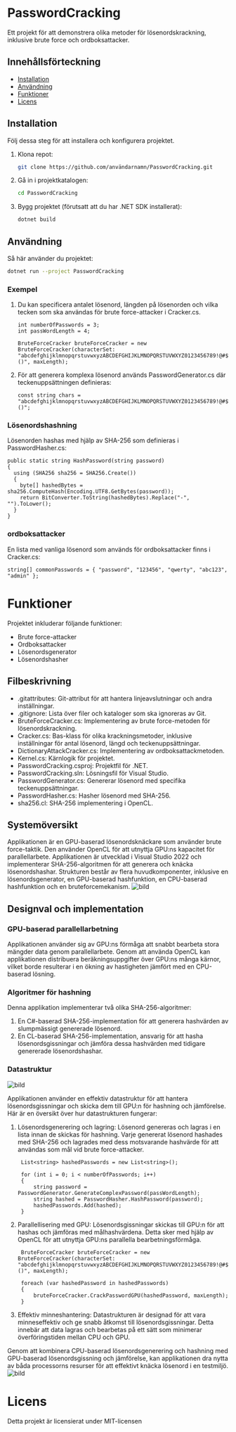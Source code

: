 # PasswordCracking

Ett projekt för att demonstrera olika metoder för lösenordskrackning, inklusive brute force och ordboksattacker.

## Innehållsförteckning

- [Installation](#installation)
- [Användning](#användning)
- [Funktioner](#funktioner)
- [Licens](#licens)


## Installation

Följ dessa steg för att installera och konfigurera projektet.

1. Klona repot:
    ```bash
    git clone https://github.com/användarnamn/PasswordCracking.git
    ```

2. Gå in i projektkatalogen:
    ```bash
    cd PasswordCracking
    ```

3. Bygg projektet (förutsatt att du har .NET SDK installerat):
    ```bash
    dotnet build
    ```

## Användning

Så här använder du projektet:

```bash
dotnet run --project PasswordCracking
```

### Exempel

1. Du kan specificera antalet lösenord, längden på lösenorden och vilka tecken som ska användas för brute force-attacker i Cracker.cs.

       int numberOfPasswords = 3;
       int passWordLength = 4;
    
       BruteForceCracker bruteForceCracker = new BruteForceCracker(characterSet: "abcdefghijklmnopqrstuvwxyzABCDEFGHIJKLMNOPQRSTUVWXYZ0123456789!@#$%^&*()", maxLength);

3. För att generera komplexa lösenord används PasswordGenerator.cs där teckenuppsättningen definieras:

       const string chars = "abcdefghijklmnopqrstuvwxyzABCDEFGHIJKLMNOPQRSTUVWXYZ0123456789!@#$%^&*()";

### Lösenordshashning

Lösenorden hashas med hjälp av SHA-256 som definieras i PasswordHasher.cs:

    public static string HashPassword(string password)
    {
      using (SHA256 sha256 = SHA256.Create())
      {
        byte[] hashedBytes = sha256.ComputeHash(Encoding.UTF8.GetBytes(password));
        return BitConverter.ToString(hashedBytes).Replace("-", "").ToLower();
      }
    }

### ordboksattacker

En lista med vanliga lösenord som används för ordboksattacker finns i Cracker.cs:

    string[] commonPasswords = { "password", "123456", "qwerty", "abc123", "admin" };

# Funktioner

Projektet inkluderar följande funktioner:

* Brute force-attacker
* Ordboksattacker
* Lösenordsgenerator
* Lösenordshasher

## Filbeskrivning

* .gitattributes: Git-attribut för att hantera linjeavslutningar och andra inställningar.
* .gitignore: Lista över filer och kataloger som ska ignoreras av Git.
* BruteForceCracker.cs: Implementering av brute force-metoden för lösenordskrackning.
* Cracker.cs: Bas-klass för olika krackningsmetoder, inklusive inställningar för antal lösenord, längd och teckenuppsättningar.
* DictionaryAttackCracker.cs: Implementering av ordboksattackmetoden.
* Kernel.cs: Kärnlogik för projektet.
* PasswordCracking.csproj: Projektfil för .NET.
* PasswordCracking.sln: Lösningsfil för Visual Studio.
* PasswordGenerator.cs: Genererar lösenord med specifika teckenuppsättningar.
* PasswordHasher.cs: Hasher lösenord med SHA-256.
* sha256.cl: SHA-256 implementering i OpenCL.

## Systemöversikt
Applikationen är en GPU-baserad lösenordsknäckare som använder brute force-taktik. Den använder OpenCL för att utnyttja GPU:ns kapacitet för parallellarbete. Applikationen är utvecklad i Visual Studio 2022 och implementerar SHA-256-algoritmen för att generera och knäcka lösenordshashar. Strukturen består av flera huvudkomponenter, inklusive en lösenordsgenerator, en GPU-baserad hashfunktion, en CPU-baserad hashfunktion och en bruteforcemekanism.
![bild](https://github.com/FrankieKG/PasswordCracking/assets/91194975/d36c8c38-48dc-43de-9afa-10e9409f93e6)

## Designval och implementation

### GPU-baserad parallellarbetning
Applikationen använder sig av GPU:ns förmåga att snabbt bearbeta stora mängder data genom parallellarbete. Genom att använda OpenCL kan applikationen distribuera beräkningsuppgifter över GPU:ns många kärnor, vilket borde resulterar i en ökning av hastigheten jämfört med en CPU-baserad lösning.

### Algoritmer för hashning
Denna applikation implementerar två olika SHA-256-algoritmer:

  1. En C#-baserad SHA-256-implementation för att generera hashvärden av slumpmässigt genererade lösenord.
  2. En CL-baserad SHA-256-implementation, ansvarig för att hasha lösenordsgissningar och jämföra dessa hashvärden med tidigare genererade lösenordshashar.

### Datastruktur
![bild](https://github.com/FrankieKG/PasswordCracking/assets/91194975/a8bc0a8b-1301-4168-8f7d-065f03128bd8)

Applikationen använder en effektiv datastruktur för att hantera lösenordsgissningar och skicka dem till GPU:n för hashning och jämförelse. Här är en översikt över hur datastrukturen fungerar:
  1. Lösenordsgenerering och lagring: Lösenord genereras och lagras i en lista innan de skickas för hashning. Varje genererat lösenord hashades med SHA-256 och lagrades med dess motsvarande hashvärde för att användas som mål vid brute force-attacker.

          List<string> hashedPasswords = new List<string>();
              
          for (int i = 0; i < numberOfPasswords; i++)
          {
              string password = PasswordGenerator.GenerateComplexPassword(passWordLength);
              string hashed = PasswordHasher.HashPassword(password);
              hashedPasswords.Add(hashed);
          }
  2. Parallellisering med GPU: Lösenordsgissningar skickas till GPU:n för att hashas och jämföras med målhashvärdena. Detta sker med hjälp av OpenCL för att utnyttja GPU:ns parallella bearbetningsförmåga.

          BruteForceCracker bruteForceCracker = new BruteForceCracker(characterSet: "abcdefghijklmnopqrstuvwxyzABCDEFGHIJKLMNOPQRSTUVWXYZ0123456789!@#$%^&*()", maxLength);
          
          foreach (var hashedPassword in hashedPasswords)
          {
              bruteForceCracker.CrackPasswordGPU(hashedPassword, maxLength);
          }

  3. Effektiv minneshantering: Datastrukturen är designad för att vara minneseffektiv och ge snabb åtkomst till lösenordsgissningar. Detta innebär att data lagras och bearbetas på ett sätt som minimerar överföringstiden mellan CPU och GPU.

Genom att kombinera CPU-baserad lösenordsgenerering och hashning med GPU-baserad lösenordsgissning och jämförelse, kan applikationen dra nytta av båda processorns resurser för att effektivt knäcka lösenord i en testmiljö.
![bild](https://github.com/FrankieKG/PasswordCracking/assets/91194975/395d67d5-c7f8-4656-961b-8cabcacbae2f)

# Licens
Detta projekt är licensierat under MIT-licensen


